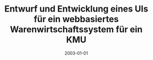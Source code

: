 ---
abstract: ''
authors:
- Christian Klausner
date: '2003-01-01'
featured: false
publication_types:
- '7'
publishDate: '2003-01-01'
title: Entwurf und Entwicklung eines UIs für ein webbasiertes Warenwirtschaftssystem
  für ein KMU
url_pdf: ''
---